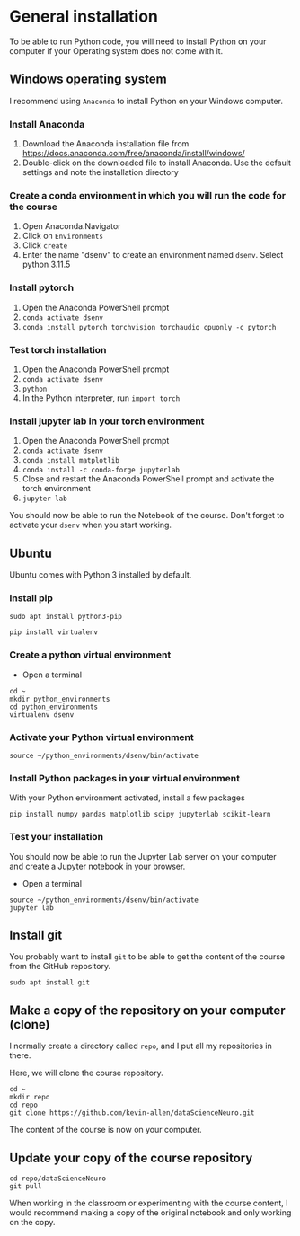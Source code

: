 # General installation

To be able to run Python code, you will need to install Python on your computer if your Operating system does not come with it.

## Windows operating system

I recommend using `Anaconda` to install Python on your Windows computer.

### Install Anaconda

1. Download the Anaconda installation file from https://docs.anaconda.com/free/anaconda/install/windows/
2. Double-click on the downloaded file to install Anaconda. Use the default settings and note the installation directory

### Create a conda environment in which you will run the code for the course


1. Open Anaconda.Navigator
2. Click on `Environments`
3. Click `create`
4. Enter the name "dsenv" to create an environment named `dsenv`. Select python 3.11.5

### Install pytorch

1. Open the Anaconda PowerShell prompt
2. `conda activate dsenv`
3. `conda install pytorch torchvision torchaudio cpuonly -c pytorch`

### Test torch installation
1. Open the Anaconda PowerShell prompt
2. `conda activate dsenv`
3. `python`
4. In the Python interpreter, run `import torch`

### Install jupyter lab in your torch environment
1. Open the Anaconda PowerShell prompt
2. `conda activate dsenv`
3. `conda install matplotlib`
4. `conda install -c conda-forge jupyterlab`
5. Close and restart the Anaconda PowerShell prompt and activate the torch environment
6. `jupyter lab`


You should now be able to run the Notebook of the course. 
Don't forget to activate your `dsenv` when you start working.


## Ubuntu

Ubuntu comes with Python 3 installed by default.

### Install pip

```
sudo apt install python3-pip
```

```
pip install virtualenv
```


### Create a python virtual environment

*  Open a terminal
```
cd ~
mkdir python_environments
cd python_environments
virtualenv dsenv
```

### Activate your Python virtual environment

```
source ~/python_environments/dsenv/bin/activate
```

### Install Python packages in your virtual environment

With your Python environment activated, install a few packages

```
pip install numpy pandas matplotlib scipy jupyterlab scikit-learn
```


### Test your installation

You should now be able to run the Jupyter Lab server on your computer and create a Jupyter notebook in your browser.

* Open a terminal

```
source ~/python_environments/dsenv/bin/activate
jupyter lab
```


## Install git

You probably want to install `git` to be able to get the content of the course from the GitHub repository.

```
sudo apt install git
```


## Make a copy of the repository on your computer (clone)

I normally create a directory called `repo`, and I put all my repositories in there. 

Here, we will clone the course repository.

```
cd ~
mkdir repo
cd repo
git clone https://github.com/kevin-allen/dataScienceNeuro.git
```

The content of the course is now on your computer.

## Update your copy of the course repository

```
cd repo/dataScienceNeuro
git pull
```

When working in the classroom or experimenting with the course content, I would recommend making a copy of the original notebook and only working on the copy. 

